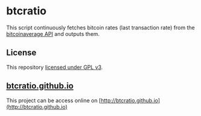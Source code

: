 btcratio
========

This script continuously fetches bitcoin rates (last transaction rate) from the [bitcoinaverage API](https://bitcoinaverage.com/api) and outputs them.

License
-------

This repository [licensed under GPL v3](LICENSE.md).

[btcratio.github.io](http://btcratio.github.io)
-----------------------------------------------

This project can be access online on [http://btcratio.github.io](http://btcratio.github.io)
